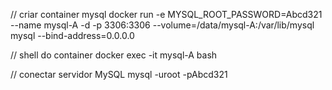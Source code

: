 // criar container mysql
docker run -e MYSQL_ROOT_PASSWORD=Abcd321 --name mysql-A -d -p 3306:3306 --volume=/data/mysql-A:/var/lib/mysql mysql --bind-address=0.0.0.0

// shell do container
docker exec -it mysql-A bash

// conectar servidor MySQL
mysql -uroot -pAbcd321
